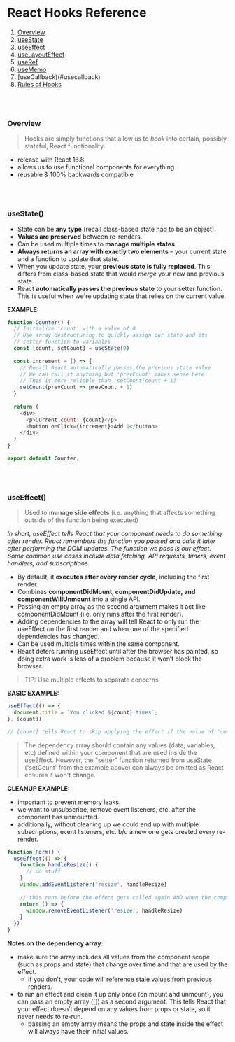 # React Hooks Reference

1. [Overview](#overview)
2. [useState](#usestate)
3. [useEffect](#useeffect)
4. [useLayoutEffect](#uselayouteffect)
5. [useRef](#useref)
6. [useMemo](#usememo)
7. [useCallback)(#usecallback)
8. [Rules of Hooks](#rules)

<br><br>

<a name="overview"></a>

### Overview

> Hooks are simply functions that allow us to *hook* into certain, possibly stateful, React functionality. 

- release with React 16.8
- allows us to use functional components for everything
- reusable & 100% backwards compatible

<br><br>

<a name="usestate"></a>

### useState()
- State can be **any type** (recall class-based state had to be an object).
- **Values are preserved** between re-renders.
- Can be used multiple times to **manage multiple states**.
- **Always returns an array with exactly two elements** – your current state and a function to update that state.
- When you update state, your **previous state is fully replaced**. This differs from class-based state that would *merge* your new and previous state.
- React **automatically passes the previous state** to your setter function. This is useful when we're updating state that relies on the current value.

**EXAMPLE:**

```javascript
function Counter() {
  // Initialize 'count' with a value of 0
  // Use array destructuring to quickly assign our state and its
  // setter function to variables
  const [count, setCount] = useState(0)
  
  const increment = () => {
    // Recall React automatically passes the previous state value
    // We can call it anything but 'prevCount' makes sense here
    // This is more reliable than 'setCount(count + 1)'
    setCount(prevCount => prevCount + 1)
  }
  
  return (
    <div>
      <p>Current count: {count}</p>  
      <button onClick={increment}>Add 1</button>
    </div>
  )
}

export default Counter;
```

<br><br>

<a name="useeffect"></a>

### useEffect()

> Used to **manage side effects** (i.e. anything that affects something outside of the function being executed)

*In short, useEffect tells React that your component needs to do something after render. React remembers the function you passed and calls it later after performing the DOM updates. The function we pass is our effect. Some common use cases include data fetching, API requests, timers, event handlers, and subscriptions.* 
- By default, it **executes after every render cycle**, including the first render.
- Combines **componentDidMount, componentDidUpdate, and componentWillUnmount** into a single API.
- Passing an empty array as the second argument makes it act like componentDidMount (i.e. only runs after the first render).
- Adding dependencies to the array will tell React to only run the useEffect on the first render and when one of the specified dependencies has changed.
- Can be used multiple times within the same component.
- React defers running useEffect until after the browser has painted, so doing extra work is less of a problem because it won’t block the browser.

> TIP: Use multiple effects to separate concerns

**BASIC EXAMPLE:**

```javascript
useEffect(() => {
  document.title = `You clicked ${count} times`;
}, [count])

// [count] tells React to skip applying the effect if the value of 'count' hasn't changed between re-renders.
```

> The dependency array should contain any values (data, variables, etc) defined within your component that are used inside the useEffect. However, the "setter" function returned from useState ('setCount' from the example above) can always be omitted as React ensures it won't change.

**CLEANUP EXAMPLE:**
- important to prevent memory leaks.
- we want to unsubscribe, remove event listeners, etc. after the component has unmounted.
- additionally, without cleaning up we could end up with multiple subscriptions, event listeners, etc. b/c a new one gets created every re-render.

```javascript
function Form() {
  useEffect(() => {
    function handleResize() {
      // do stuff
    }
    window.addEventListener('resize', handleResize)
    
    // this runs before the effect gets called again AND when the component unmounts.
    return () => {
      window.removeEventListener('resize', handleResize)
    }
  })
}
```

**Notes on the dependency array:**
- make sure the array includes all values from the component scope (such as props and state) that change over time and that are used by the effect.
    - if you don't, your code will reference stale values from previous renders.
- to run an effect and clean it up only once (on mount and unmount), you can pass an empty array ([]) as a second argument. This tells React that your effect doesn’t depend on any values from props or state, so it never needs to re-run.
    - passing an empty array means the props and state inside the effect will always have their initial values.
